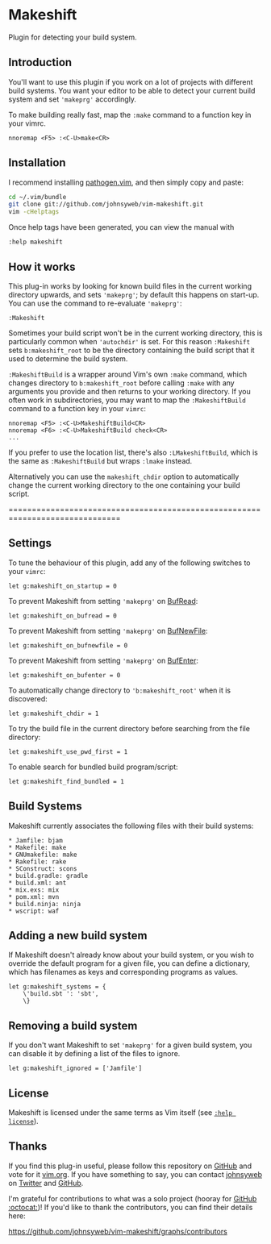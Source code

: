 Makeshift
=========

Plugin for detecting your build system.

Introduction
------------

You'll want to use this plugin if you work on a lot of projects with different
build systems. You want your editor to be able to detect your current build
system and set `'makeprg'` accordingly.

To make building really fast, map the `:make` command to a function key in
your vimrc.

```vim
nnoremap <F5> :<C-U>make<CR>
```

Installation
------------

I recommend installing [pathogen.vim](https://github.com/tpope/vim-pathogen),
and then simply copy and paste:

```sh
cd ~/.vim/bundle
git clone git://github.com/johnsyweb/vim-makeshift.git
vim -cHelptags
```

Once help tags have been generated, you can view the manual with

```vim
:help makeshift
```

How it works
------------

This plug-in works by looking for known build files in the current working
directory upwards, and sets `'makeprg'`; by default this happens on start-up.
You can use the command to re-evaluate `'makeprg'`:

```vim
:Makeshift
```

Sometimes your build script won't be in the current working directory, this is
particularly common when `'autochdir'` is set. For this reason `:Makeshift` sets
`b:makeshift_root` to be the directory containing the build script that it used
to determine the build system.

`:MakeshiftBuild` is a wrapper around Vim's own `:make` command, which changes
directory to `b:makeshift_root` before calling `:make` with any arguments you
provide and then returns to your working directory. If you often work in
subdirectories, you may want to map the `:MakeshiftBuild` command to a function
key in your `vimrc`:

```vim
nnoremap <F5> :<C-U>MakeshiftBuild<CR>
nnoremap <F6> :<C-U>MakeshiftBuild check<CR>
...
```

If you prefer to use the location list, there's also `:LMakeshiftBuild`, which
is the same as `:MakeshiftBuild` but wraps `:lmake` instead.

Alternatively you can use the `makeshift_chdir` option to automatically change
the current working directory to the one containing your build script.

==============================================================================

Settings
--------

To tune the behaviour of this plugin, add any of the following switches to
your `vimrc`:

    let g:makeshift_on_startup = 0

To prevent Makeshift from setting `'makeprg'` on
[BufRead](http://vimdoc.sourceforge.net/htmldoc/autocmd.html#BufRead):

    let g:makeshift_on_bufread = 0

To prevent Makeshift from setting `'makeprg'` on
[BufNewFile](http://vimdoc.sourceforge.net/htmldoc/autocmd.html#BufNewFile):

    let g:makeshift_on_bufnewfile = 0

To prevent Makeshift from setting `'makeprg'` on
[BufEnter](http://vimdoc.sourceforge.net/htmldoc/autocmd.html#BufEnter):

    let g:makeshift_on_bufenter = 0

To automatically change directory to `'b:makeshift_root'` when it is discovered:

    let g:makeshift_chdir = 1

To try the build file in the current directory before searching from the file directory:

    let g:makeshift_use_pwd_first = 1

To enable search for bundled build program/script:

    let g:makeshift_find_bundled = 1

Build Systems
-------------

Makeshift currently associates the following files with their build systems:

    * Jamfile: bjam
    * Makefile: make
    * GNUmakefile: make
    * Rakefile: rake
    * SConstruct: scons
    * build.gradle: gradle
    * build.xml: ant
    * mix.exs: mix
    * pom.xml: mvn
    * build.ninja: ninja
    * wscript: waf

Adding a new build system
-------------------------

If Makeshift doesn't already know about your build system, or you wish to
override the default program for a given file, you can define a dictionary,
which has filenames as keys and corresponding programs as values.

```vim
let g:makeshift_systems = {
    \'build.sbt ': 'sbt',
    \}
```


Removing a build system
-----------------------

If you don't want Makeshift to set `'makeprg'` for a given build system, you
can disable it by defining a list of the files to ignore.

```vim
let g:makeshift_ignored = ['Jamfile']
```

License
-------

Makeshift is licensed under the same terms as Vim itself (see [`:help
license`](http://vimdoc.sourceforge.net/htmldoc/uganda.html#license)).

Thanks
------

If you find this plug-in useful, please follow this repository on
[GitHub](https://github.com/johnsyweb/vim-makeshift) and vote for it
[vim.org](http://www.vim.org/scripts/script.php?script_id=4278). If you have
something to say, you can contact [johnsyweb](http://johnsy.com/about/) on
[Twitter](http://twitter.com/johnsyweb/) and
[GitHub](https://github.com/johnsyweb/).

I'm grateful for contributions to what was a solo project (hooray for [GitHub
:octocat:](http://github.com/))! If you'd like to thank the contributors, you
can find their details here:

https://github.com/johnsyweb/vim-makeshift/graphs/contributors

